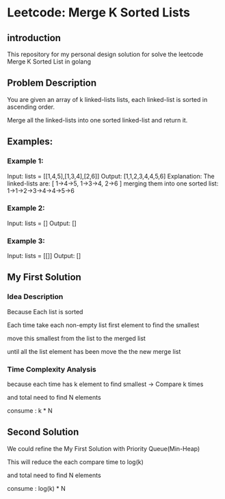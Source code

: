 # Leetcode: Merge K Sorted Lists

## introduction

This repository for my personal design solution for solve the leetcode Merge K Sorted List in golang

## Problem Description

You are given an array of k linked-lists lists, each linked-list is sorted in ascending order.

Merge all the linked-lists into one sorted linked-list and return it.

## Examples:

### Example 1:

Input: lists = [[1,4,5],[1,3,4],[2,6]]
Output: [1,1,2,3,4,4,5,6]
Explanation: The linked-lists are:
[
  1->4->5,
  1->3->4,
  2->6
]
merging them into one sorted list:
1->1->2->3->4->4->5->6

### Example 2:

Input: lists = []
Output: []

### Example 3:

Input: lists = [[]]
Output: []

## My First Solution
### Idea Description
Because Each list is sorted

Each time take each non-empty list first element to find the smallest 

move this smallest from the list to the merged list

until all the list element has been move the the new merge list

### Time Complexity Analysis

because each time has k element to find smallest -> Compare k times

and total need to find N elements

consume : k * N

## Second Solution
We could refine the My First Solution with Priority Queue(Min-Heap)

This will reduce the each compare time to log(k)

and total need to find N elements

consume : log(k) * N